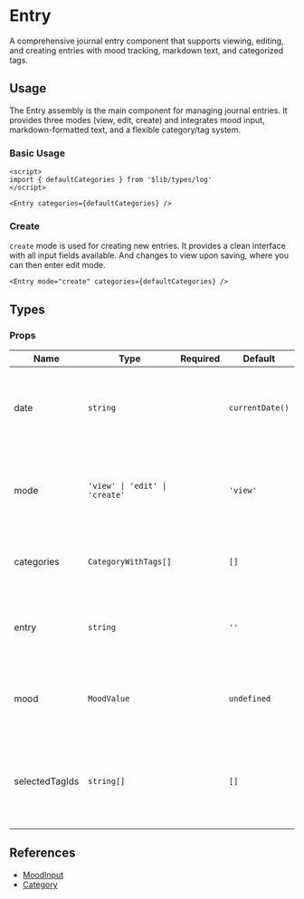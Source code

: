 <script>
import DocsExample from '$lib/components/utils/DocsExample.svelte'
import Entry from '$lib/assemblies/Entry.svelte'
import { defaultCategories } from '$lib/types/log'
</script>

# Entry

A comprehensive journal entry component that supports viewing, editing, and creating entries with mood tracking, markdown text, and categorized tags.

## Usage

The Entry assembly is the main component for managing journal entries. It provides three modes (view, edit, create) and integrates mood input, markdown-formatted text, and a flexible category/tag system.

### Basic Usage

<DocsExample>
  <Entry categories={defaultCategories} />
</DocsExample>

```svelte
<script>
import { defaultCategories } from '$lib/types/log'
</script>

<Entry categories={defaultCategories} />
```

### Create

`create` mode is used for creating new entries. It provides a clean interface with all input fields available. And changes to view upon saving, where you can then enter edit mode.

<DocsExample>
  <Entry 
    mode="create"
    categories={defaultCategories} 
  />
</DocsExample>

```svelte
<Entry mode="create" categories={defaultCategories} />
```

## Types

### Props

| Name           | Type                           | Required | Default         | Description                                                                    |
| -------------- | ------------------------------ | :------: | --------------- | ------------------------------------------------------------------------------ |
| date           | `string`                       |          | `currentDate()` | Date string in YYYY-MM-DD format. Displayed as the entry timestamp.            |
| mode           | `'view' \| 'edit' \| 'create'` |          | `'view'`        | Current mode of the entry component. Controls editing capabilities.            |
| categories     | `CategoryWithTags[]`           |          | `[]`            | Array of categories with their associated tags.                                |
| entry          | `string`                       |          | `''`            | The entry text content. Supports markdown formatting.                          |
| mood           | `MoodValue`                    |          | `undefined`     | Mood value (1-5). Optional mood rating for the entry.                          |
| selectedTagIds | `string[]`                     |          | `[]`            | Array of selected tag IDs. Used to track which tags are active for this entry. |

## References

- [MoodInput](/docs/components/moodinput)
- [Category](/docs/assemblies/category)

